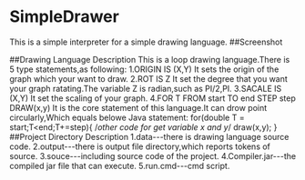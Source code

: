 # SimpleDrawer
This is a simple interpreter for a simple drawing language.
##Screenshot

##Drawing Language Description
This is a loop drawing language.There is 5 type statements,as following:
1.ORIGIN IS (X,Y)
It sets the origin of the graph which your want to draw.
2.ROT IS Z
It set the degree that you want your graph ratating.The variable Z is radian,such as PI/2,PI.
3.SACALE IS (X,Y)
It set the scaling of your graph.
4.FOR T FROM start TO end STEP step DRAW(x,y)
It is the core statement of this language.It can drow point circularly,Which equals belowe Java statement:
for(double T = start;T<end;T+=step){
	/*other code for get variable x and y*/
	draw(x,y);
} 
##Project Directory Description
1.data---there is drawing language source code.
2.output---there is output file directory,which reports tokens of source.
3.souce---including source code of the project.
4.Compiler.jar---the compiled jar file that can execute.
5.run.cmd---cmd script.
